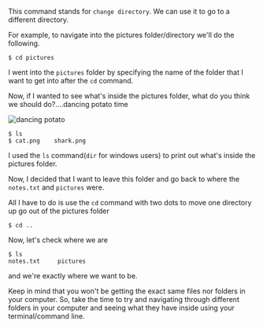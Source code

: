 This command stands for `change directory`. We can use it to go to a different directory.

For example, to navigate into the pictures folder/directory we'll do the following.

```
$ cd pictures
```

I went into the `pictures` folder by specifying the name of the folder that I want to get into after the `cd` command.

Now, if I wanted to see what's inside the pictures folder, what do you think we should do?....dancing potato time

![dancing potato](https://media1.tenor.com/images/61497871ab091f01703a3f1a624fb3c4/tenor.gif?itemid=11684043)

```
$ ls
$ cat.png    shark.png
```

I used the `ls` command(`dir` for windows users) to print out what's inside the pictures folder.

Now, I decided that I want to leave this folder and go back to where the `notes.txt` and `pictures` were.

All I have to do is use the `cd` command with two dots to move one directory up go out of the pictures folder

```
$ cd ..
```

Now, let's check where we are

```
$ ls
notes.txt     pictures
```

and we're exactly where we want to be.

Keep in mind that you won't be getting the exact same files nor folders in your computer. So, take the time to try and navigating through different folders in your computer and seeing what they have inside using your terminal/command line.
